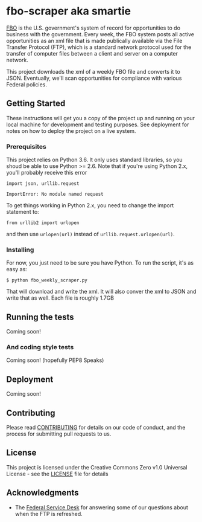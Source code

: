 # fbo-scraper aka smartie
[FBO](https://www.fbo.gov/) is the U.S. government's system of record for opportunities to do business with the government. Every week, the FBO system posts all active opportunities as an xml file that is made publically available via the File Transfer Protocol (FTP), which is a standard network protocol used for the transfer of computer files between a client and server on a computer network.

This project downloads the xml of a weekly FBO file and converts it to JSON. Eventually, we'll scan opportunities for compliance with various Federal policies. 

## Getting Started

These instructions will get you a copy of the project up and running on your local machine for development and testing purposes. See deployment for notes on how to deploy the project on a live system.

### Prerequisites

This project relies on Python 3.6. It only uses standard libraries, so you shoud be able to use Python >= 2.6. Note that if you're using Python 2.x, you'll probably receive this error

```
import json, urllib.request

ImportError: No module named request
```

To get things working in Python 2.x, you need to change the import statement to:

```
from urllib2 import urlopen
```
and then use `urlopen(url)` instead of `urllib.request.urlopen(url)`.

### Installing

For now, you just need to be sure you have Python. To run the script, it's as easy as:

```
$ python fbo_weekly_scraper.py
```
That will download and write the xml. It will also conver the xml to JSON and write that as well. Each file is roughly 1.7GB

## Running the tests

Coming soon!

### And coding style tests

Coming soon! (hopefully PEP8 Speaks)

## Deployment

Coming soon!

## Contributing

Please read [CONTRIBUTING](https://github.com/GSA/fbo-scraper/blob/master/.github/CONTRIBUTING.MD) for details on our code of conduct, and the process for submitting pull requests to us.

## License

This project is licensed under the Creative Commons Zero v1.0 Universal License - see the [LICENSE](https://github.com/GSA/fbo-scraper/blob/master/.github/LICENSE) file for details

## Acknowledgments
 - The [Federal Service Desk](https://www.fsd.gov/fsd-gov/home.do) for answering some of our questions about when the FTP is refreshed.
